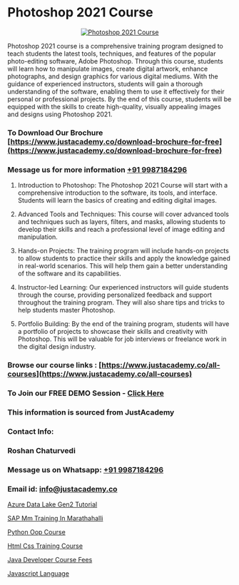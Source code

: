 # Photoshop 2021 Course

<p align="center">
  <a href="https://justacademy.co/course-detail/photoshop-training">
    <img src="https://justacademy.co/storage2/course_image/1676637576_course_image.webp" alt="Photoshop 2021 Course">
  </a>
</p>


Photoshop 2021 course is a comprehensive training program designed to teach students the latest tools, techniques, and features of the popular photo-editing software, Adobe Photoshop. Through this course, students will learn how to manipulate images, create digital artwork, enhance photographs, and design graphics for various digital mediums. With the guidance of experienced instructors, students will gain a thorough understanding of the software, enabling them to use it effectively for their personal or professional projects. By the end of this course, students will be equipped with the skills to create high-quality, visually appealing images and designs using Photoshop 2021.
### To Download Our Brochure [https://www.justacademy.co/download-brochure-for-free](https://www.justacademy.co/download-brochure-for-free)
### Message us for more information [+91 9987184296](https://api.whatsapp.com/send?phone=919987184296)
1) Introduction to Photoshop: The Photoshop 2021 Course will start with a comprehensive introduction to the software, its tools, and interface. Students will learn the basics of creating and editing digital images.

2) Advanced Tools and Techniques: This course will cover advanced tools and techniques such as layers, filters, and masks, allowing students to develop their skills and reach a professional level of image editing and manipulation.

3) Hands-on Projects: The training program will include hands-on projects to allow students to practice their skills and apply the knowledge gained in real-world scenarios. This will help them gain a better understanding of the software and its capabilities.

4) Instructor-led Learning: Our experienced instructors will guide students through the course, providing personalized feedback and support throughout the training program. They will also share tips and tricks to help students master Photoshop.

5) Portfolio Building: By the end of the training program, students will have a portfolio of projects to showcase their skills and creativity with Photoshop. This will be valuable for job interviews or freelance work in the digital design industry.

### Browse our course links : [https://www.justacademy.co/all-courses](https://www.justacademy.co/all-courses) 
### To Join our FREE DEMO Session - [Click Here](https://www.justacademy.co/register-for-course-demo)


### This information is sourced from JustAcademy
### Contact Info:
### Roshan Chaturvedi
### Message us on Whatsapp: [+91 9987184296](https://api.whatsapp.com/send?phone=919987184296)
### Email id: [info@justacademy.co](mailto:info@justacademy.co)
                
[Azure Data Lake Gen2 Tutorial](https://www.linkedin.com/pulse/azure-data-lake-gen2-tutorial-justacademy-cupertino-rv0we?trackingId=%2BAhHCRvABIQoJqXNPntV3g%3D%3D&lipi=urn%3Ali%3Apage%3Aorganization_admin_admin_feed_index%3B0f5088f0-e451-4206-ba9c-f99837906015)

[SAP Mm Training In Marathahalli](https://www.linkedin.com/pulse/sap-mm-training-marathahalli-justacademy-kolkata-rfcjf/)

[Python Oop Course](https://medium.com/@shivamja27/python-oop-course-6d8279511f52)

[Html Css Training Course](https://medium.com/@kumarishimmi99/html-css-training-course-6b578c11889a)

[Java Developer Course Fees](https://justacademyin.github.io/justacademy/java-developer-course-fees)

[Javascript Language](https://justacademyin.github.io/Articles/Javascript-Language)

